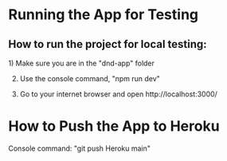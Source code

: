 <h1>Running the App for Testing</h1>

<h2>How to run the project for local testing:</h2>
1) Make sure you are in the "dnd-app" folder

2) Use the console command, "npm run dev"
  
3) Go to your internet browser and open http://localhost:3000/
  

<h1>How to Push the App to Heroku</h1>
Console command: "git push Heroku main"


